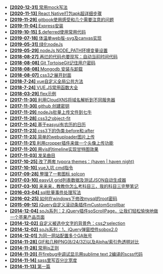 * [**[2020-12-31]** 常用mock写法](docs\mock\20201231-mockDemo.md)
* [**[2020-11-13]** React Native打包apk超详细步骤](docs\react\20201113-nativebulidapk.md)
* [**[2019-11-29]** gitbook使用感受和几个需要注意的问题](docs\skill\20191129-gitbookSkill.md)
* [**[2019-11-04]** Express安装](docs\nodejs\20191104-expressInstall.md)
* [**[2019-10-15]** $.deferred使用常用代码](docs\js\20191015-deferred.md)
* [**[2019-07-18]** 体温单web版-svg及canvas实现](docs\js\20190718-temsheet.md)
* [**[2019-05-31]** 绿化nodeJs](docs\nodejs\20190531-nodeConfig.md)
* [**[2019-05-29]** nodeJs NODE_PATH环境变量设置](docs\nodejs\20190529-nodepath.md)
* [**[2018-08-27]** 再烂的代码也要现写：自动当前时间代码](docs\js\20180827-runtime.md)
* [**[2018-08-08]** Git TortoiseGit记住用户密码](docs\skill\20180808-gitSavePull.md)
* [**[2018-08-08]** Mongodb 安装与卸载](docs\skill\20180809-mongoInstall.md)
* [**[2018-08-07]** css3之展开封面](docs\css\2018-0807-extendCover.md)
* [**[2018-7-24]** vue自定义全局公共方法](docs\vue\2018-0724-vueglobalfunc.md)
* [**[2018-7-24]** VUE.JS常用函数大全](docs\vue\2018-0724-vuecommon.md)
* [**[2018-03-29]** flex示例](docs\css\2018-0329-flex.md)
* [**[2017-11-30]** 利用CloudXNS将域名解析到不同服务器](docs\skill\20171130-CloudXNS.md)
* [**[2017-11-30]** github 创建密钥](docs\skill\20171130-githubkey.md)
* [**[2017-11-29]** nodeJs批量上传文件到七牛](docs\nodejs\20171129-nodeJsQiniu.md)
* [**[2017-11-28]** css3之object-fit](docs\css\20171128-objectFit.md)
* [**[2017-11-24]** 基于easyui有农历的日历](docs\js\20171124-calendar.md)
* [**[2017-11-23]** css3下的伪类:before和:after](docs\css\20171123-pseudo-class.md)
* [**[2017-11-23]** 简单的webuploader图片上传](docs\js\20171123-webuploader.md)
* [**[2017-11-21]** 利用cropper插件来做一个头像上传功能](docs\js\20171121-cropper.md)
* [**[2017-11-20]** 用vis的timeline实现甘特图效果](docs\js\20171120-gantt.md)
* [**[2017-11-03]** 发呆曲目](docs\life\20171103.md)
* [**[2017-10-25]** 改了两套 typora themes：(haven | haven night)](docs\color\typoraHavenStyle.md)
* [**[2017-10-10]** vue入坑 cmd指令](docs\vue\diary-vue-1.md)
* [**[2017-09-28]** 整理了一套图标 soIcon](docs\css\soicon.md)
* [**[2017-03-10]** easyUI grid列表数据及测试JSON自动生成器](docs\js\easygridJson.md)
* [**[2017-03-10]** 来来来，教教你怎么考科目三，我的科目三完整笔记](docs\life\kemu3.md)
* [**[2016-03-04]** sql批量事件处理写法](docs\skill\sqlnote.md)
* [**[2016-02-25]** 如何在windows下修改mysql的root密码](docs\skill\windowspassword.md)
* [**[2015-09-12]** jQuery自定义滚动条插件mCustomScrollbar](docs\js\mCustomScrollbar.md)
* [**[2014-12-04]** soJs系列：2,jQuery插件soScrollPage，让我们轻松愉快地做一个苹果产品页面](docs\js\soscrollpage.md)
* [**[2014-12-02]** 自定义被选中文字的背景色：css之selection](docs\css\selection.md)
* [**[2014-12-02]** soJs系列：1，jQuery弹窗控件sobox2.0](docs\js\sobox.md)
* [**[2014-12-01]** 为同一网站配置多个GA账号](docs\js\manyGA.md)
* [**[2014-11-28]** GIF和几种PNG(8/24/32)以及Alpha/索引色透明对比](docs\css\pngAlpha.md)
* [**[2014-11-28]** 常用js正则](docs\js\manyjsEx.md)
* [**[2014-11-20]** 在firebug中调试显示用sublime text 2编译的scss代码](docs\css\firebugsass.md)
* [**[2014-11-14]** sass里写百分比宽度](docs\css\sasspre.md)
* [**[2014-11-13]** 第一篇](docs\afirst.md)
